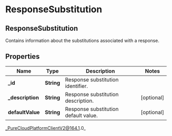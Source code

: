 # ResponseSubstitution

## ResponseSubstitution
Contains information about the substitutions associated with a response.

## Properties

|Name | Type | Description | Notes|
|------------ | ------------- | ------------- | -------------|
| **_id** | **String** | Response substitution identifier. | |
| **_description** | **String** | Response substitution description. | [optional] |
| **defaultValue** | **String** | Response substitution default value. | [optional] |



_PureCloudPlatformClientV2@164.1.0_
